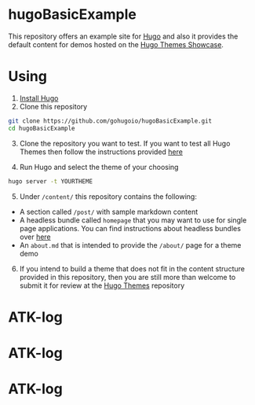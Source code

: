 # hugoBasicExample

This repository offers an example site for [Hugo](https://gohugo.io/) and also it provides the default content for demos hosted on the [Hugo Themes Showcase](https://themes.gohugo.io/).

# Using

1. [Install Hugo](https://gohugo.io/overview/installing/)
2. Clone this repository

```bash
git clone https://github.com/gohugoio/hugoBasicExample.git
cd hugoBasicExample
```

3. Clone the repository you want to test. If you want to test all Hugo Themes then follow the instructions provided [here](https://github.com/gohugoio/hugoThemes#installing-all-themes)

4. Run Hugo and select the theme of your choosing

```bash
hugo server -t YOURTHEME
```

5. Under `/content/` this repository contains the following:

- A section called `/post/` with sample markdown content
- A headless bundle called `homepage` that you may want to use for single page applications. You can find instructions about headless bundles over [here](https://gohugo.io/content-management/page-bundles/#headless-bundle)
- An `about.md` that is intended to provide the `/about/` page for a theme demo

6. If you intend to build a theme that does not fit in the content structure provided in this repository, then you are still more than welcome to submit it for review at the [Hugo Themes](https://github.com/gohugoio/hugoThemes/issues) repository
# ATK-log
# ATK-log
# ATK-log
